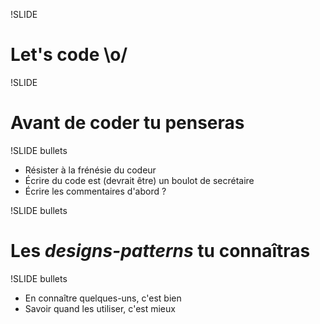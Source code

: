 !SLIDE

# Let's code \o/ #

!SLIDE

# Avant de coder tu penseras #

!SLIDE bullets

* Résister à la frénésie du codeur
* Écrire du code est (devrait être) un boulot de secrétaire
* Écrire les commentaires d'abord ?

!SLIDE bullets

# Les _designs-patterns_ tu connaîtras #

!SLIDE bullets

* En connaître quelques-uns, c'est bien
* Savoir quand les utiliser, c'est mieux
